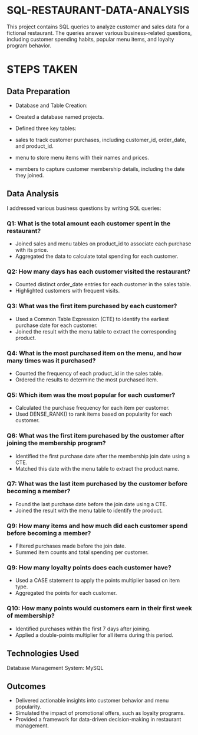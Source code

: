 # SQL-RESTAURANT-DATA-ANALYSIS
This project contains SQL queries to analyze customer and sales data for a fictional restaurant. The queries answer various business-related questions, including customer spending habits, popular menu items, and loyalty program behavior.

# STEPS TAKEN
## Data Preparation
 - Database and Table Creation:

- Created a database named projects.
- Defined three key tables:
- sales to track customer purchases, including customer_id, order_date, and product_id.
- menu to store menu items with their names and prices.
- members to capture customer membership details, including the date they joined.

## Data Analysis
I addressed various business questions by writing SQL queries:

### Q1: What is the total amount each customer spent in the restaurant?
- Joined sales and menu tables on product_id to associate each purchase with its price.
- Aggregated the data to calculate total spending for each customer.

### Q2: How many days has each customer visited the restaurant?
- Counted distinct order_date entries for each customer in the sales table.
- Highlighted customers with frequent visits.

### Q3: What was the first item purchased by each customer?
- Used a Common Table Expression (CTE) to identify the earliest purchase date for each customer.
- Joined the result with the menu table to extract the corresponding product.

### Q4: What is the most purchased item on the menu, and how many times was it purchased?
- Counted the frequency of each product_id in the sales table.
- Ordered the results to determine the most purchased item.

### Q5: Which item was the most popular for each customer?
- Calculated the purchase frequency for each item per customer.
- Used DENSE_RANK() to rank items based on popularity for each customer.

### Q6: What was the first item purchased by the customer after joining the membership program?
- Identified the first purchase date after the membership join date using a CTE.
- Matched this date with the menu table to extract the product name.

### Q7: What was the last item purchased by the customer before becoming a member?
- Found the last purchase date before the join date using a CTE.
- Joined the result with the menu table to identify the product.

### Q9: How many items and how much did each customer spend before becoming a member?
- Filtered purchases made before the join date.
- Summed item counts and total spending per customer.

### Q9: How many loyalty points does each customer have?
- Used a CASE statement to apply the points multiplier based on item type.
- Aggregated the points for each customer.

### Q10: How many points would customers earn in their first week of membership?
- Identified purchases within the first 7 days after joining.
- Applied a double-points multiplier for all items during this period.

## Technologies Used
Database Management System: MySQL

## Outcomes
- Delivered actionable insights into customer behavior and menu popularity.
- Simulated the impact of promotional offers, such as loyalty programs.
- Provided a framework for data-driven decision-making in restaurant management.
